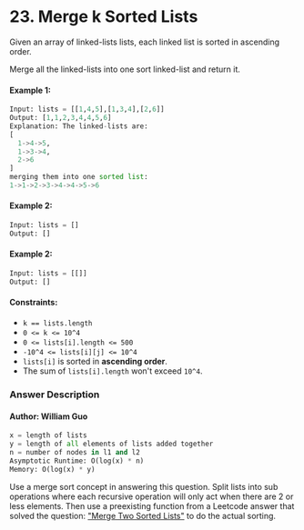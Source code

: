 # 23. Merge k Sorted Lists

Given an array of linked-lists lists, each linked list is sorted in ascending order.

Merge all the linked-lists into one sort linked-list and return it.

#### Example 1:
```python
Input: lists = [[1,4,5],[1,3,4],[2,6]]
Output: [1,1,2,3,4,4,5,6]
Explanation: The linked-lists are:
[
  1->4->5,
  1->3->4,
  2->6
]
merging them into one sorted list:
1->1->2->3->4->4->5->6
```

#### Example 2:
```python
Input: lists = []
Output: []
```

#### Example 2:
```python
Input: lists = [[]]
Output: []
```

#### Constraints:
* ```k == lists.length```
* ```0 <= k <= 10^4```
* ```0 <= lists[i].length <= 500```
* ```-10^4 <= lists[i][j] <= 10^4```
* ```lists[i]``` is sorted in **ascending order**.
* The sum of ```lists[i].length``` won't exceed ```10^4```.


### Answer Description
#### Author: William Guo
```python
x = length of lists
y = length of all elements of lists added together
n = number of nodes in l1 and l2
Asymptotic Runtime: O(log(x) * n)
Memory: O(log(x) * y)
```

Use a merge sort concept in answering this question. Split lists into sub operations where each recursive operation will only act when there are 2 or less elements. Then use a preexisting function from a Leetcode answer that solved the question: ["Merge Two Sorted Lists"](https://github.com/wguo1/LeetCode/blob/master/Easy/Merge_Two_Sorted_Lists/merge_two_sorted_lists.py) to do the actual sorting.